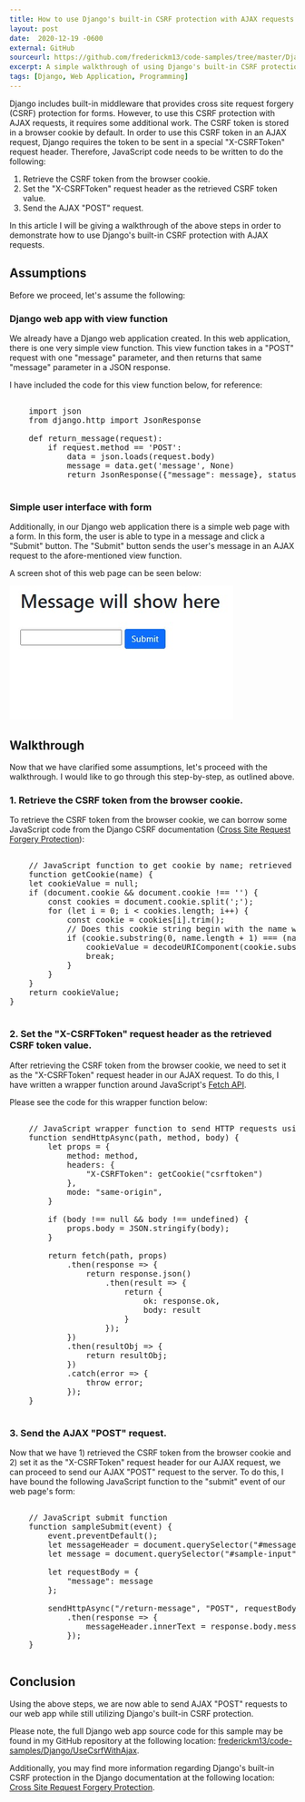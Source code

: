 ```yaml
---
title: How to use Django's built-in CSRF protection with AJAX requests
layout: post
date:  2020-12-19 -0600
external: GitHub
sourceurl: https://github.com/frederickm13/code-samples/tree/master/Django/UseCsrfWithAjax
excerpt: A simple walkthrough of using Django's built-in CSRF protection with AJAX requests
tags: [Django, Web Application, Programming]
---
```


Django includes built-in middleware that provides cross site request forgery (CSRF) protection for forms. However, to use this CSRF protection with AJAX requests, it requires some additional work. The CSRF token is stored in a browser cookie by default. In order to use this CSRF token in an AJAX request, Django requires the token to be sent in a special "X-CSRFToken" request header. Therefore, JavaScript code needs to be written to do the following: 
1. Retrieve the CSRF token from the browser cookie.
2. Set the "X-CSRFToken" request header as the retrieved CSRF token value. 
3. Send the AJAX "POST" request. 

In this article I will be giving a walkthrough of the above steps in order to demonstrate how to use Django's built-in CSRF protection with AJAX requests. 

##  Assumptions
Before we proceed, let's assume the following:

### Django web app with view function
We already have a Django web application created. In this web application, there is one very simple view function. This view function takes in a "POST" request with one "message" parameter, and then returns that same "message" parameter in a JSON response. 

I have included the code for this view function below, for reference: 

<pre class="w3-light-grey w3-round" style="overflow: auto;">

    import json
    from django.http import JsonResponse

    def return_message(request):
        if request.method == 'POST':
            data = json.loads(request.body)
            message = data.get('message', None)
            return JsonResponse({"message": message}, status=200)
    
</pre>

### Simple user interface with form
Additionally, in our Django web application there is a simple web page with a form. In this form, the user is able to type in a message and click a "Submit" button. The "Submit" button sends the user's message in an AJAX request to the afore-mentioned view function.

A screen shot of this web page can be seen below:

<img src="/assets/images/SimpleDjangoWebPage.jpg" class="rounded w-50">

## Walkthrough
Now that we have clarified some assumptions, let's proceed with the walkthrough. I would like to go through this step-by-step, as outlined above. 

### 1. Retrieve the CSRF token from the browser cookie.
To retrieve the CSRF token from the browser cookie, we can borrow some JavaScript code from the Django CSRF documentation ([Cross Site Request Forgery Protection](https://docs.djangoproject.com/en/3.1/ref/csrf/)): 

<pre class="w3-light-grey w3-round" style="overflow: auto;">

    // JavaScript function to get cookie by name; retrieved from https://docs.djangoproject.com/en/3.1/ref/csrf/
    function getCookie(name) {
    let cookieValue = null;
    if (document.cookie && document.cookie !== '') {
        const cookies = document.cookie.split(';');
        for (let i = 0; i < cookies.length; i++) {
            const cookie = cookies[i].trim();
            // Does this cookie string begin with the name we want?
            if (cookie.substring(0, name.length + 1) === (name + '=')) {
                cookieValue = decodeURIComponent(cookie.substring(name.length + 1));
                break;
            }
        }
    }
    return cookieValue;
}
    
</pre>

### 2. Set the "X-CSRFToken" request header as the retrieved CSRF token value. 
After retrieving the CSRF token from the browser cookie, we need to set it as the "X-CSRFToken" request header in our AJAX request. To do this, I have written a wrapper function around JavaScript's [Fetch API](https://developer.mozilla.org/en-US/docs/Web/API/Fetch_API/Using_Fetch). 

Please see the code for this wrapper function below: 

<pre class="w3-light-grey w3-round" style="overflow: auto;">

    // JavaScript wrapper function to send HTTP requests using Django's "X-CSRFToken" request header
    function sendHttpAsync(path, method, body) {
        let props = {
            method: method,
            headers: {
                "X-CSRFToken": getCookie("csrftoken")
            },
            mode: "same-origin",
        }

        if (body !== null && body !== undefined) {
            props.body = JSON.stringify(body);
        }

        return fetch(path, props)
            .then(response => {
                return response.json()
                    .then(result => {
                        return {
                            ok: response.ok,
                            body: result
                        }
                    });
            })
            .then(resultObj => {    
                return resultObj;
            })
            .catch(error => {
                throw error;
            });
    }
    
</pre>

### 3. Send the AJAX "POST" request. 
Now that we have 1) retrieved the CSRF token from the browser cookie and 2) set it as the "X-CSRFToken" request header for our AJAX request, we can proceed to send our AJAX "POST" request to the server. To do this, I have bound the following JavaScript function to the "submit" event of our web page's form: 

<pre class="w3-light-grey w3-round" style="overflow: auto;">

    // JavaScript submit function
    function sampleSubmit(event) {
        event.preventDefault();
        let messageHeader = document.querySelector("#message");
        let message = document.querySelector("#sample-input").value;

        let requestBody = {
            "message": message
        };

        sendHttpAsync("/return-message", "POST", requestBody)
            .then(response => {
                messageHeader.innerText = response.body.message;
            });
    }
    
</pre>

## Conclusion
Using the above steps, we are now able to send AJAX "POST" requests to our web app while still utilizing Django's built-in CSRF protection. 

Please note, the full Django web app source code for this sample may be found in my GitHub repository at the following location: [frederickm13/code-samples/Django/UseCsrfWithAjax](https://github.com/frederickm13/code-samples/tree/master/Django/UseCsrfWithAjax).

Additionally, you may find more information regarding Django's built-in CSRF protection in the Django documentation at the following location: [Cross Site Request Forgery Protection](https://docs.djangoproject.com/en/3.1/ref/csrf/).